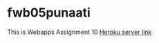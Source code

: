 # fwb05punaati
This is Webapps Assignment 10
[Heroku server link](https://fwb05punaati.herokuapp.com/)